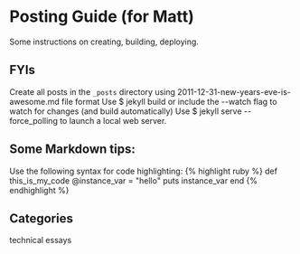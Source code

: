 # Posting Guide (for Matt)

Some instructions on creating, building, deploying.

## FYIs

Create all posts in the ```_posts``` directory using 2011-12-31-new-years-eve-is-awesome.md file format
Use $ jekyll build or include the --watch flag to watch for changes (and build automatically)
Use $ jekyll serve --force_polling to launch a local web server. 

## Some Markdown tips:

Use the following syntax for code highlighting:
{% highlight ruby %}
def this_is_my_code
	@instance_var = "hello"
  puts instance_var
end
{% endhighlight %}

## Categories
technical
essays
